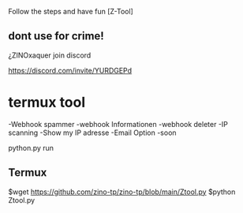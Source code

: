 Follow the steps and have fun
[Z-Tool] 

## dont use for crime! 

¿ZINOxaquer
join discord 

https://discord.com/invite/YURDGEPd
# termux tool

-Webhook spammer
-webhook Informationen 
-webhook deleter
-IP scanning 
-Show my IP adresse 
-Email Option 
-soon

python.py run
## Termux
$wget https://github.com/zino-tp/zino-tp/blob/main/Ztool.py
$python Ztool.py
